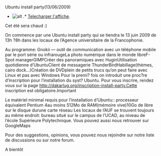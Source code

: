 
 Ubuntu install party(13/06/2009)
* ![alt](https://raw.github.com/Dakarlug/site-datas/master/datas/install_party_13pdf.png "") .*  [Telecharger l'affiche](https://raw.github.com/Dakarlug/site-datas/master/datas/install_party_13.pdf "").
    
      

Cet été sera chaud :)

On commence par une Ubuntu install party qui se tiendra le 13 juin 2009 de 13h ?8h dans les locaux de l’Agence universitaire de la Francophonie.

Au programme:
 Gnokii — outil de communication avec un téléphone mobile par le port série ou infrarougeLa photo numérique dans le monde libreF-Spot managerGIMPCréer des panoramiques avec HuginUtilisation quotidienne d’UbuntuClient de messagerie ThunderBirdHabillage(thèmes, cairo dock…)Création de DVDplein de petits trucs qu’on peut faire avec Linux et pas avec Windows
Pour la premi? fois on introduit une proc?re d’inscription pour l’installation du syst? Ubuntu. Pour vous inscrire, rendez vous sur la page
http://dakarlug.org/inscription-install-party.Cette inscription est obligatoire.Important

Le matériel minimal requis pour l’installation d’Ubuntu::
processeur équivalent Pentium 4au moins 512Mo de RAM(mémoire vive)10Go de libre sur le disque durune carte réseau
Les locaux de l’AUF se trouvent toujours au même endroit: bureau situé sur le campus de l’UCAD, au niveau de l’école Supérieure Polytechnique. Vous pouvez aussi nous retrouver sur GoogleMaps

Pour des suggestions, opinions, vous pouvez nous rejoindre sur notre liste de discussions ou sur notre forum.

A bientôt
    
    
    



    



    



    



    



    



 
    
     